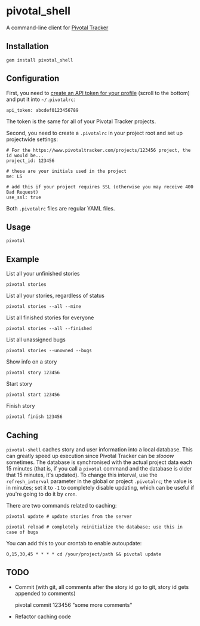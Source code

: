 # pivotal_shell

A command-line client for [Pivotal Tracker](http://www.pivotaltracker.com)

## Installation

    gem install pivotal_shell

## Configuration

First, you need to [create an API token for your profile](https://www.pivotaltracker.com/profile) (scroll to the bottom) and put it into `~/.pivotalrc`:

    api_token: abcdef0123456789

The token is the same for all of your Pivotal Tracker projects.

Second, you need to create a `.pivotalrc` in your project root and set up projectwide settings:

    # For the https://www.pivotaltracker.com/projects/123456 project, the id would be...
    project_id: 123456

    # these are your initials used in the project
    me: LS

    # add this if your project requires SSL (otherwise you may receive 400 Bad Request)
    use_ssl: true

Both `.pivotalrc` files are regular YAML files.

## Usage

    pivotal

## Example

List all your unfinished stories

    pivotal stories

List all your stories, regardless of status

    pivotal stories --all --mine

List all finished stories for everyone
  
    pivotal stories --all --finished

List all unassigned bugs

    pivotal stories --unowned --bugs

Show info on a story
    
    pivotal story 123456

Start story

    pivotal start 123456

Finish story

    pivotal finish 123456

## Caching

`pivotal-shell` caches story and user information into a local database. This can greatly speed up execution since Pivotal Tracker can be *slooow* sometimes.
The database is synchronised with the actual project data each 15 minutes (that is, if you call a `pivotal` command and the database is older that 15 minutes, it's updated).
To change this interval, use the `refresh_interval` parameter in the global or project `.pivotalrc`; the value is in minutes; set it to `-1` to completely disable updating, which can be
useful if you're going to do it by `cron`.

There are two commands related to caching:

    pivotal update # update stories from the server

    pivotal reload # completely reinitialize the database; use this in case of bugs

You can add this to your crontab to enable autoupdate:

    0,15,30,45 * * * * cd /your/project/path && pivotal update

## TODO

* Commit (with git, all comments after the story id go to git, story id gets appended to comments)

    pivotal commit 123456 "some more comments"

* Refactor caching code

